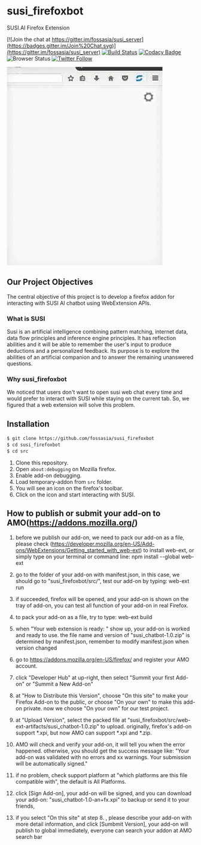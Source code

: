 # susi_firefoxbot

SUSI.AI Firefox Extension


[![Join the chat at https://gitter.im/fossasia/susi_server](https://badges.gitter.im/Join%20Chat.svg)](https://gitter.im/fossasia/susi_server)
[![Build Status](https://travis-ci.org/fossasia/susi_firefoxbot.svg?branch=master)](https://travis-ci.org/fossasia/susi_firefoxbot)
[![Codacy Badge](https://api.codacy.com/project/badge/Grade/db948e1eb4b2457386ba80388e8390cf)](https://www.codacy.com/app/fossasia/susi_firefoxbot?utm_source=github.com&utm_medium=referral&utm_content=fossasia/susi_firefoxbot&utm_campaign=badger)
![Browser Status](https://badges.herokuapp.com/browsers?firefox=53,55)
[![Twitter Follow](https://img.shields.io/twitter/follow/susiai_.svg?style=social&label=Follow&maxAge=2592000?style=flat-square)](https://twitter.com/susiai_)

![SUSI_FIREFOXBOT_GIF](https://github.com/fossasia/susi_firefoxbot/blob/master/susi_firefoxbot_updated.gif)

## Our Project Objectives

The central objective of this project is to develop a firefox addon for interacting with SUSI AI chatbot using WebExtension APIs.

### What is SUSI

Susi is an artificial intelligence combining pattern matching, internet data, data flow principles and inference engine principles. It has reflection abilities and it will be able to remember the user's input to produce deductions and a personalized feedback. Its purpose is to explore the abilities of an artificial companion and to answer the remaining unanswered questions.

### Why susi_firefoxbot

We noticed that users don't want to open susi web chat every time and would prefer to interact with SUSI while staying on the current tab. So, we figured that a web extension will solve this problem.

## Installation

```sh
$ git clone https://github.com/fossasia/susi_firefoxbot
$ cd susi_firefoxbot
$ cd src
```

1. Clone this repository.
2. Open `about:debugging` on Mozilla firefox.
3. Enable add-on debugging.
4. Load temporary-addon from `src` folder.
5. You will see an icon on the firefox's toolbar.
6. Click on the icon and start interacting with SUSI.

## How to publish or submit your add-on to AMO(https://addons.mozilla.org/)
1. before we publish our add-on, we need to pack our add-on as a file, please check (https://developer.mozilla.org/en-US/Add-ons/WebExtensions/Getting_started_with_web-ext) to install web-ext, or simply type on your terminal or command line:
   npm install --global web-ext

2. go to the folder of your add-on with manifest.json, in this case, we should go to "susi_firefoxbot/src/", test our add-on by typing:
   web-ext run

3. if succeeded, firefox will be opened, and your add-on is shown on the tray of add-on, you can test all function of your add-on in real Firefox.  

4. to pack your add-on as a file, try to type:
    web-ext build

5. when "Your web extension is ready: " show up, your add-on is worked and ready to use. the file name and version of "susi_chatbot-1.0.zip" is determined by manifest.json, remember to modify manifest.json when version changed


6. go to https://addons.mozilla.org/en-US/firefox/ and register your AMO account.

7. click "Developer Hub" at up-right, then select "Summit your first Add-on" or "Summit a New Add-on"

8. at "How to Distribute this Version", choose "On this site" to make your Firefox Add-on to the public, or choose "On your own" to make this add-on private. now we choose "On your own" for our test project.

9. at "Upload Version", select the packed file at "susi_firefoxbot/src/web-ext-artifacts/susi_chatbot-1.0.zip" to upload. originally, firefox's add-on support *.xpi, but now AMO can support *.xpi and *.zip.

10. AMO will check and verify your add-on, it will tell you when the error happened. otherwise, you should get the success message like: "Your add-on was validated with no errors and xx warnings. Your submission will be automatically signed." 

11. if no problem, check support platform at "which platforms are this file compatible with", the default is All Platforms.

12. click [Sign Add-on], your add-on will be signed, and you can download your add-on: "susi_chatbot-1.0-an+fx.xpi" to backup or send it to your friends, 

13. if you select "On this site" at step 8. , please describe your add-on with more detail information, and click [Sumbmit Version], your add-on will publish to global immediately, everyone can search your addon at AMO search bar


